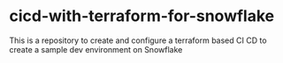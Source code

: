 # cicd-with-terraform-for-snowflake
This is a repository to create and configure a terraform based CI CD to create a sample dev environment on Snowflake
